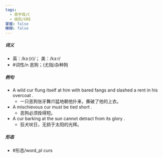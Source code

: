 ```yaml
---
tags:
  - 首字母/C
  - 级别/GRE
掌握: false
模糊: false
---
```

##### 词义
- 英：/kɜː(r)/； 美：/kɜːr/
- #词性/n  恶狗；(尤指)杂种狗
##### 例句
- A wild cur flung itself at him with bared fangs and slashed a rent in his overcoat .
	- 一只恶狗张牙舞爪猛地朝他扑来，撕破了他的上衣。
- A mischievous cur must be tied short .
	- 恶狗必须拴得短。
- A cur barking at the sun cannot detract from its glory .
	- 狂犬吠日，无损于太阳的光辉。
##### 形态
- #形态/word_pl curs
